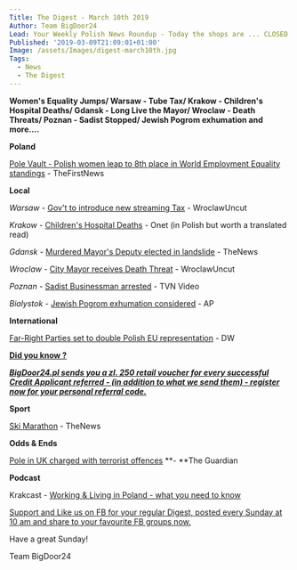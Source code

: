 ```yaml
---
Title: The Digest - March 10th 2019
Author: Team BigDoor24
Lead: Your Weekly Polish News Roundup - Today the shops are ... CLOSED
Published: '2019-03-09T21:09:01+01:00'
Image: /assets/Images/digest-march10th.jpg
Tags:
  - News
  - The Digest
---
```

**Women's Equality Jumps/ Warsaw - Tube Tax/ Krakow - Children's Hospital Deaths/ Gdansk - Long Live the Mayor/ Wroclaw - Death Threats/ Poznan - Sadist Stopped/ Jewish Pogrom exhumation and more....**

**Poland**

[Pole Vault - Polish women leap to 8th place in World Employment Equality standings](https://www.thefirstnews.com/article/girl-power-polish-women-soar-to-8th-place-in-global-employment-ranking-5020) - TheFirstNews

**Local**

_Warsaw_ -  [Gov't to introduce new streaming Tax](http://wroclawuncut.com/2019/03/06/pis-set-to-introduce-streaming-tax-to-fund-new-policies/) - WroclawUncut

_Krakow_ - [ Children's Hospital Deaths](https://krakow.onet.pl/uniwersytecki-szpital-dzieciecy-lekarze-narazili-zdrowie-i-zycie-jest-przelom-w/8sy7jxs) - Onet (in Polish but worth a translated read)

_Gdansk_ - [Murdered Mayor's Deputy elected in landslide](http://thenews.pl/1/9/Artykul/409147,Deputy-chosen-to-succeed-murdered-Polish-mayor) - TheNews

_Wroclaw_ - [City Mayor receives Death Threat](http://wroclawuncut.com/2019/03/06/wroclaws-president-receives-death-threat/) - WroclawUncut

_Poznan_ - [Sadist Businessman arrested](https://www.tvn24.pl/tvn24-news-in-english,157,m/police-headhunters-caught-a-sadistic-businessman-who-terrorised-employees,914056.html) - TVN Video

_Bialystok_ - [Jewish Pogrom exhumation considered](https://apnews.com/c9a9bdfb84494a88b5bdde19d2b389ad) - AP

**International**

[Far-Right Parties set to double Polish EU representation](https://www.dw.com/en/far-right-parties-poised-to-double-seats-in-eu-parliament-poll/a-47832850) - DW 

[**Did you know ?**](https://bigdoor24.pl/)

[_**BigDoor24.pl sends you a zl. 250 retail voucher for every successful Credit Applicant referred - (in addition to what we send them) - register now for your personal referral code.**_](https://bigdoor24.pl/)

**Sport**

[Ski Marathon](http://thenews.pl/1/5/Artykul/409306,Polish-ski-marathon-draws-int%E2%80%99l-crowd) - TheNews

**Odds & Ends**

[Pole in UK charged with terrorist offences](https://www.theguardian.com/uk-news/2019/mar/09/man-charged-with-leeds-terror-offences-appears-in-court?CMP=Share_AndroidApp_Zoho_Mail) **\- **The Guardian

**Podcast**

Krakcast - [Working & Living in Poland - what you need to know](https://www.krakcast.pl/e/krakcast-interview-%E2%80%93-aneta-on-immigration/)

[Support and Like us on FB for your regular Digest, posted every Sunday at 10 am and share to your favourite FB groups now.](https://www.facebook.com/bigdoor24/)

<div class="sharethis-inline-share-buttons"></div>

Have a great Sunday!

Team BigDoor24
